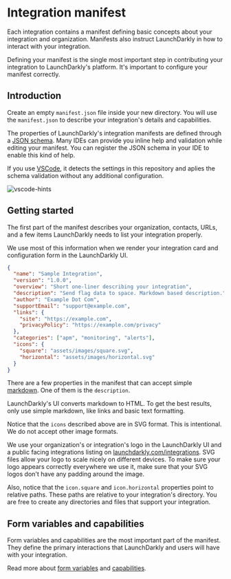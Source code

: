 # Integration manifest

Each integration contains a manifest defining basic concepts about your integration and organization. Manifests also instruct LaunchDarkly in how to interact with your integration.

Defining your manifest is the single most important step in contributing your integration to LaunchDarkly's platform. It's important to configure your manifest correctly.

## Introduction

Create an empty
`manifest.json` file inside your new directory. You will use the `manifest.json` to describe your
integration's details and capabilities.

The properties of LaunchDarkly's integration manifests are defined through a
[JSON schema](../manifest.schema.json).
Many IDEs can provide you inline help and validation while editing your
manifest. You can register the JSON
schema in your IDE to enable this kind of help.

If you use [VSCode](https://code.visualstudio.com/), it detects the settings in
this repository and aplies the schema validation without any additional
configuration.

![vscode-hints](https://gist.githubusercontent.com/rmanalan/447b78a8c00a46c8638cca834c3009a3/raw/264fafe547a82ada8e5c134832bf35508a6b6458/manifest-vscode.png)

## Getting started

The first part of the manifest describes your organization, contacts, URLs, and
a few items LaunchDarkly needs to list your integration properly.

We use most of this
information when we render your integration card and configuration form
in the LaunchDarkly UI.

```json
{
  "name": "Sample Integration",
  "version": "1.0.0",
  "overview": "Short one-liner describing your integration",
  "description": "Send flag data to space. Markdown based description.",
  "author": "Example Dot Com",
  "supportEmail": "support@example.com",
  "links": {
    "site": "https://example.com",
    "privacyPolicy": "https://example.com/privacy"
  },
  "categories": ["apm", "monitoring", "alerts"],
  "icons": {
    "square": "assets/images/square.svg",
    "horizontal": "assets/images/horizontal.svg"
  }
}
```

There are a few properties in the manifest that can accept simple
[markdown](https://daringfireball.net/projects/markdown/). One of them is the
`description`.

LaunchDarkly's UI converts markdown to HTML. To get the best results, only use
simple markdown, like links and basic text formatting.

Notice that the `icons` described above are in SVG format. This is intentional. We do not accept other image formats.

We use your organization's or
integration's logo in the LaunchDarkly UI and a public
facing integrations listing on
[launchdarkly.com/integrations](https://launchdarkly.com/integrations/). SVG
files allow your logo to scale nicely on different devices.
To make sure your logo appears correctly everywhere we use it, make sure that your
SVG logos don't have any padding around the image.

Also, notice that the `icon.square` and `icon.horizontal` properties point to
relative paths. These paths are relative to your integration's directory. You are
free to create any directories and files that support your integration.

## Form variables and capabilities

Form variables and capabilities are the most important part of the manifest. They
define the primary interactions that LaunchDarkly and users will have with your integration.

Read more about [form variables](form-variables.md) and [capabilities](capabilities.md).
